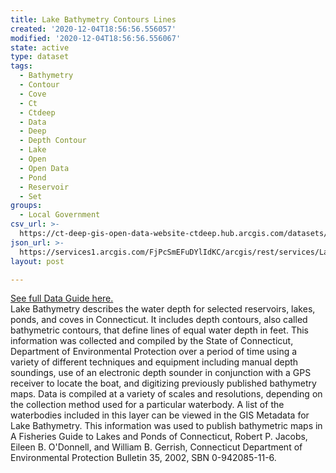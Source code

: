 ```yaml
---
title: Lake Bathymetry Contours Lines
created: '2020-12-04T18:56:56.556057'
modified: '2020-12-04T18:56:56.556067'
state: active
type: dataset
tags:
  - Bathymetry
  - Contour
  - Cove
  - Ct
  - Ctdeep
  - Data
  - Deep
  - Depth Contour
  - Lake
  - Open
  - Open Data
  - Pond
  - Reservoir
  - Set
groups:
  - Local Government
csv_url: >-
  https://ct-deep-gis-open-data-website-ctdeep.hub.arcgis.com/datasets/bdb59e03b6b14b0f9c7a0f65114dc2b0_1.csv?outSR=%7B%22latestWkid%22%3A2234%2C%22wkid%22%3A102656%7D
json_url: >-
  https://services1.arcgis.com/FjPcSmEFuDYlIdKC/arcgis/rest/services/Lake_Bathymetry_Contours/FeatureServer/1
layout: post

---
```

<div><a href='https://www.cteco.uconn.edu/guides/lake_bathymetry.htm' rel='nofollow ugc' target='_blank'>See full Data Guide here.</a> </div>Lake Bathymetry describes the water depth for selected reservoirs, lakes, ponds, and coves in Connecticut. It includes depth contours, also called bathymetric contours, that define lines of equal water depth in feet. This information was collected and compiled by the State of Connecticut, Department of Environmental Protection over a period of time using a variety of different techniques and equipment including manual depth soundings, use of an electronic depth sounder in conjunction with a GPS receiver to locate the boat, and digitizing previously published bathymetry maps. Data is compiled at a variety of scales and resolutions, depending on the collection method used for a particular waterbody. A list of the waterbodies included in this layer can be viewed in the GIS Metadata for Lake Bathymetry. This information was used to publish bathymetric maps in A Fisheries Guide to Lakes and Ponds of Connecticut, Robert P. Jacobs, Eileen B. O'Donnell, and William B. Gerrish, Connecticut Department of Environmental Protection Bulletin 35, 2002, SBN 0-942085-11-6.
